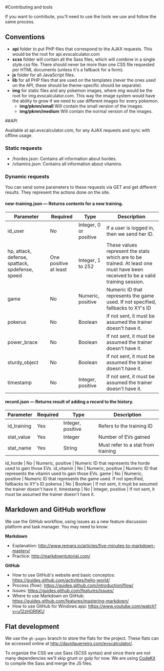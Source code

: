 #Contributing and tools

If you want to contribute, you'll need to use the tools we use and follow the same process.

## Conventions

- **api** folder to put PHP files that correspond to the AJAX requests. This would be the root for api.evscalculator.com
- **scss** folder will contain all the Sass files, which will combine in a single style.css file. There should never be more than one CSS file requested per HTML documents (unless it's a fallback for a form).
- **js** folder for all JavaScript files.
- **lib** for all PHP files that are used on the templates (never the ones used on the API, these should be theme-specific should be separate).
- **img** for static files and any pokemon images, where _img_ would be the root for img.evscalculator.com. This way the image system would have the ability to grow if we need to use different images for every pokemon.
    - **img/pkmn/small** Will contain the small version of the images.
    - **img/pkmn/medium** Will contain the normal version of the images.


##API

Available at api.evscalculator.com, for any AJAX requests and sync with offline usage.


### Static requests
- /hordes.json: Contains all information about hordes.
- /vitamins.json: Contains all information about vitamins.


### Dynamic requests
You can send some parameters to these requests via GET and get different results. They represent the actions done on the site.

#### new-training.json — Returns contents for a new training.

Parameter		| Required	 | Type	 					| Description
---- 			| ----		 | ----	 					| ----
id_user			| No		 | Integer, 0 or positive 	| If a user is logged in, then we send her ID.
hp, attack, defense, spattack, spdefense, speed 			| One positive at least |  Integer, 1 to 252 | These values represent the stats which are to be trained. At least one must have been received to be a valid training session.
game 			| No 		|  Numeric, positive 		| Numeric ID that represents the game used. If not specified, fallbacks to XY's ID
pokerus 		| No 		|  Boolean 					| If not sent, it must be assumed the trainer doesn't have it.
power_brace 	| No 		|  Boolean 					| If not sent, it must be assumed the trainer doesn't have it.
sturdy_object 	| No 		|  Boolean					| If not sent, it must be assumed the trainer doesn't have it.
timestamp 		| No 		|  Integer, positive		| If not sent, it must be assumed the trainer doesn't have it.


	
#### record.json — Returns result of adding a record to the history.

Parameter		| Required	 | Type	 					| Description
---- 			| ----		 | ----	 					| ----
id_training		| Yes		 | Integer, positive	 	| Refers to the training ID
stat_value		| Yes		 | Integer				 	| Number of EVs gained
stat_name		| Yes		 | String				 	| Must refer to a stat from training

id_horde 		| No 		|  Numeric, positive 		| Numeric ID that represents the horde used to gain those EVs.
id_vitamin 		| No 		|  Numeric, positive 		| Numeric ID that represents the vitamin used to gain those EVs.
game 			| No 		|  Numeric, positive 		| Numeric ID that represents the game used. If not specified, fallbacks to XY's ID
pokerus 		| No 		|  Boolean 					| If not sent, it must be assumed the trainer doesn't have it.
timestamp 		| No 		|  Integer, positive		| If not sent, it must be assumed the trainer doesn't have it.


## Markdown and GitHub workflow

We use the GitHub workflow, using issues as a new feature discussion platform and task manager. You may need to know: 

**Markdown**
- Explanation: http://www.remarq.io/articles/five-minutes-to-markdown-mastery/
- Practice: http://markdowntutorial.com/

**GitHub**
- How to use GitHub's website and basic conceptos: https://guides.github.com/activities/hello-world/
- Process (flow): https://guides.github.com/introduction/flow/
- Issues: https://guides.github.com/features/issues/
- Where to use Markdown on GitHub: https://guides.github.com/features/mastering-markdown/
- How to use GitHub for Windows app: https://www.youtube.com/watch?v=u12zHGRfiKU



## Flat development

We use the `gh-pages` branch to store the flats for the project. These flats can be accessed online at http://davidguerreiro.com/evscalculator/.

To organize the CSS we use Sass (SCSS syntax) and since there are not many dependencies we'll skip grunt or gulp for now. We are using [CodeKit](https://incident57.com/codekit/) to compile the Sass and merge the JS files.